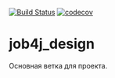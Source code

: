 [![Build Status](https://travis-ci.org/RvDmitry/job4j_design.svg?branch=master)](https://travis-ci.org/RvDmitry/job4j_design)
[![codecov](https://codecov.io/gh/RvDmitry/job4j_design/branch/master/graph/badge.svg)](https://codecov.io/gh/RvDmitry/job4j_design)

# job4j_design
Основная ветка для проекта.